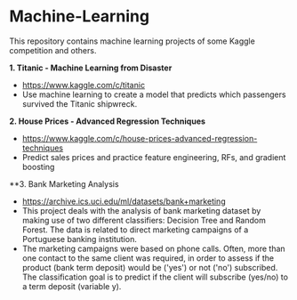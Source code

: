 # Machine-Learning
This repository contains machine learning projects of some Kaggle competition and others.

**1. Titanic - Machine Learning from Disaster**
- https://www.kaggle.com/c/titanic
- Use machine learning to create a model that predicts which passengers survived the Titanic shipwreck.

**2. House Prices - Advanced Regression Techniques**
- https://www.kaggle.com/c/house-prices-advanced-regression-techniques
- Predict sales prices and practice feature engineering, RFs, and gradient boosting

**3. Bank Marketing Analysis
- https://archive.ics.uci.edu/ml/datasets/bank+marketing
- This project deals with the analysis of bank marketing dataset by making use of two different classifiers: Decision Tree and Random Forest. The data is related to direct marketing campaigns of a Portuguese banking institution. 
- The marketing campaigns were based on phone calls. Often, more than one contact to the same client was required, in order to assess if the product (bank term deposit) would be ('yes') or not ('no') subscribed. The classification goal is to predict if the client will subscribe (yes/no) to a term deposit (variable y).

